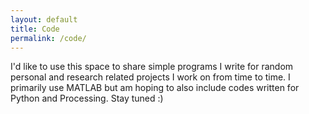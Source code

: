 ```yaml
---
layout: default
title: Code
permalink: /code/
---
```

I'd like to use this space to share simple programs I write for random personal and research related projects I work on from time to time. I primarily use MATLAB but am hoping to also include codes written for Python and Processing. Stay tuned :)
